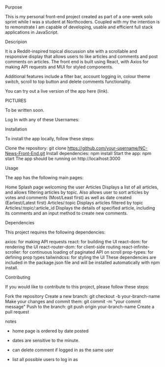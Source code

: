 Purpose

This is my personal front-end project created as part of a one-week solo sprint while I was a student at Northcoders. Coupled with my <backend Project> the intention is to remonstrate I am capable of developing, usable and efficient full stack applications in JavaScript. 

Descripion
  
It is a Reddit-inspired topical discussion site with a scrollable and responsive display that allows users to like articles and comments and post comments on articles. The front end is built using React, with Axios for making API requests and MUI for styled components. 
  
Additional features include a filter bar, account logging in, colour theme switch, scroll to top button and delete comments functionality.


You can try out a live version of the app here (link).

PICTURES

To be written soon.

  
Log In with any of these Usernames:

Installation
  
To install the app locally, follow these steps:

Clone the repository: git clone https://github.com/your-username/NC-News-Front-End.git
Install dependencies: npm install
Start the app: npm start
The app should be running on http://localhost:3000

Usage
  
The app has the following main pages:

Home Splash page welcoming the user
Articles Displays a list of all articles, and allows filtering articles by topic. Also allows user to sort articles by votes and comments (Most/Least first) as well as date created (Earliest/Latest first)
Articles/:topic Displays articles filtered by topic
Articles/:topic/:article_id Displays the details of specified article, including its comments and an input method to create new comments.
  
Dependencies
  
This project requires the following dependencies:

axios: for making API requests
react: for building the UI
react-dom: for rendering the UI
react-router-dom: for client-side routing
react-infinite-scroller: for continuous loading of paginated API on scroll
prop-types: for defining prop types
tailwindcss: for styling the UI
These dependencies are included in the package.json file and will be installed automatically with npm install.

Contributing
  
If you would like to contribute to this project, please follow these steps:

Fork the repository
Create a new branch: git checkout -b your-branch-name
Make your changes and commit them: git commit -m "your commit message"
Push to the branch: git push origin your-branch-name
Create a pull request

notes

- home page is ordered by date posted

- dates are sensitive to the minute. 

- can delete comment if logged in as the same user

- list all possible users to log in as 




